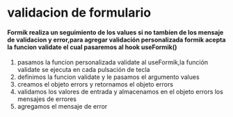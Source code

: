 # validacion de formulario

#### Formik realiza un seguimiento de los values si no tambíen de los mensaje de validacion y error,para agregar validación personalizada formik acepta la funcion **validate** el cual pasaremos al hook useFormik()

<ol>
    <li>pasamos la funcion personalizada validate al useFormik,la función validate se ejecuta en cada pulsación de tecla</li>
    <li>definimos la funcion validate y le pasamos el argumento values</li>
    <li>creamos el objeto errors y retornamos el objeto errors</li>
     <li>validamos los valores de entrada y almacenamos en el objeto errors los mensajes de errores</li>
     <li>agregamos el mensaje de error</li>
</ol>